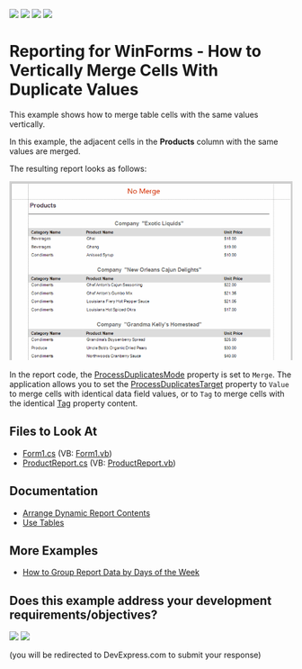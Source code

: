 <!-- default badges list -->
![](https://img.shields.io/endpoint?url=https://codecentral.devexpress.com/api/v1/VersionRange/180376285/23.1.2%2B)
[![](https://img.shields.io/badge/Open_in_DevExpress_Support_Center-FF7200?style=flat-square&logo=DevExpress&logoColor=white)](https://supportcenter.devexpress.com/ticket/details/T830426)
[![](https://img.shields.io/badge/📖_How_to_use_DevExpress_Examples-e9f6fc?style=flat-square)](https://docs.devexpress.com/GeneralInformation/403183)
[![](https://img.shields.io/badge/💬_Leave_Feedback-feecdd?style=flat-square)](#does-this-example-address-your-development-requirementsobjectives)
<!-- default badges end -->
# Reporting for WinForms - How to Vertically Merge Cells With Duplicate Values

This example shows how to merge table cells with the same values vertically.

In this example, the adjacent cells in the **Products** column with the same values are merged.

The resulting report looks as follows:

![Merge Duplicate Cells Vertically](Images/screenshot.gif)

In the report code, the [ProcessDuplicatesMode](https://docs.devexpress.com/XtraReports/DevExpress.XtraReports.UI.XRControl.ProcessDuplicatesMode) property is set to `Merge`. The application allows you to set the [ProcessDuplicatesTarget](https://docs.devexpress.com/XtraReports/DevExpress.XtraReports.UI.XRControl.ProcessDuplicatesTarget) property to `Value` to merge cells with identical data field values, or to `Tag` to merge cells with the identical [Tag](https://docs.devexpress.com/XtraReports/DevExpress.XtraReports.UI.XRControl.Tag) property content.

## Files to Look At

- [Form1.cs](CS/ProcessDuplicatesTarget/Form1.cs) (VB: [Form1.vb](VB/ProcessDuplicatesTarget/Form1.vb))
- [ProductReport.cs](CS/ProcessDuplicatesTarget/ProductReport.cs) (VB: [ProductReport.vb](VB/ProcessDuplicatesTarget/ProductReport.vb))

## Documentation

- [Arrange Dynamic Report Contents](https://docs.devexpress.com/XtraReports/5170/detailed-guide-to-devexpress-reporting/arrange-dynamic-report-contents)
- [Use Tables](https://docs.devexpress.com/XtraReports/9741/detailed-guide-to-devexpress-reporting/use-report-controls/use-tables)


## More Examples

- [How to Group Report Data by Days of the Week](https://github.com/DevExpress-Examples/reporting-group-by-days-of-week)
<!-- feedback -->
## Does this example address your development requirements/objectives?

[<img src="https://www.devexpress.com/support/examples/i/yes-button.svg"/>](https://www.devexpress.com/support/examples/survey.xml?utm_source=github&utm_campaign=reporting-winforms-process-duplicate-values&~~~was_helpful=yes) [<img src="https://www.devexpress.com/support/examples/i/no-button.svg"/>](https://www.devexpress.com/support/examples/survey.xml?utm_source=github&utm_campaign=reporting-winforms-process-duplicate-values&~~~was_helpful=no)

(you will be redirected to DevExpress.com to submit your response)
<!-- feedback end -->
